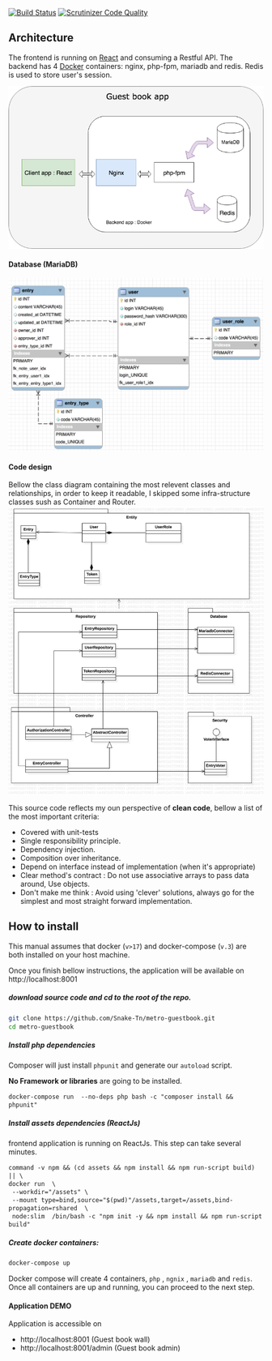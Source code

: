 [![Build Status](https://travis-ci.com/Snake-Tn/metro-guestbook.svg?token=pd8qknJ7Y5UQZCgWZaQx&branch=master)](https://travis-ci.com/Snake-Tn/metro-guestbook)
[![Scrutinizer Code Quality](https://scrutinizer-ci.com/g/Snake-Tn/metro-guestbook/badges/quality-score.png?b=master&s=05f3f61e1a4506ce510df380cdc9d8ee40603dd5)](https://scrutinizer-ci.com/g/Snake-Tn/metro-guestbook/?branch=master)

## Architecture

The frontend is running on [React](https://reactjs.org/) and consuming a Restful API.
The backend has 4 [Docker](https://www.docker.com/) containers: nginx, php-fpm, mariadb and redis.
Redis is used to store user's session.

![app architecture](uml/app_design.png? "app architecture")

#### Database (MariaDB)

![Database schema](uml/db_design.png? "Database schema")

#### Code design
Bellow the class diagram containing the most relevent classes and relationships, in order to keep it readable, I skipped some infra-structure classes sush as Container and Router.
![Classes diagram](uml/class_diagram.png? "Classes diagram")

This source code reflects my oun perspective of **clean code**, bellow a list of the most important criteria:
- Covered with unit-tests
- Single responsibility principle.
- Dependency injection.
- Composition over inheritance.
- Depend on interface instead of implementation (when it's appropriate)
- Clear method's contract : Do not use associative arrays to pass data around, Use objects.
- Don't make me think : Avoid using 'clever' solutions, always go for the simplest and most straight forward implementation. 

## How to install
This manual assumes that docker (`v>17`) and docker-compose (`v.3`) are both installed on your host machine.

Once you finish bellow instructions, the application will be available on http://localhost:8001
 
##### download source code and cd to the root of the repo.
```bash
git clone https://github.com/Snake-Tn/metro-guestbook.git
cd metro-guestbook
```

##### Install php dependencies
Composer will just install `phpunit` and generate our `autoload` script.

**No Framework or libraries** are going to be installed.

```
docker-compose run  --no-deps php bash -c "composer install && phpunit"
```

##### Install assets dependencies (ReactJs)
frontend application is running on ReactJs.
This step can take several minutes.
```
command -v npm && (cd assets && npm install && npm run-script build) || \
docker run  \
 --workdir="/assets" \
 --mount type=bind,source="$(pwd)"/assets,target=/assets,bind-propagation=rshared  \
 node:slim  /bin/bash -c "npm init -y && npm install && npm run-script build"

 ```
##### Create docker containers:
```bash
docker-compose up
```
Docker compose will create 4 containers, `php` , `ngnix` , `mariadb` and `redis`. 
Once all containers are up and running, you can proceed to the next step.

#### Application DEMO
Application is accessible on 
- http://localhost:8001 (Guest book wall)
- http://localhost:8001/admin (Guest book admin)


